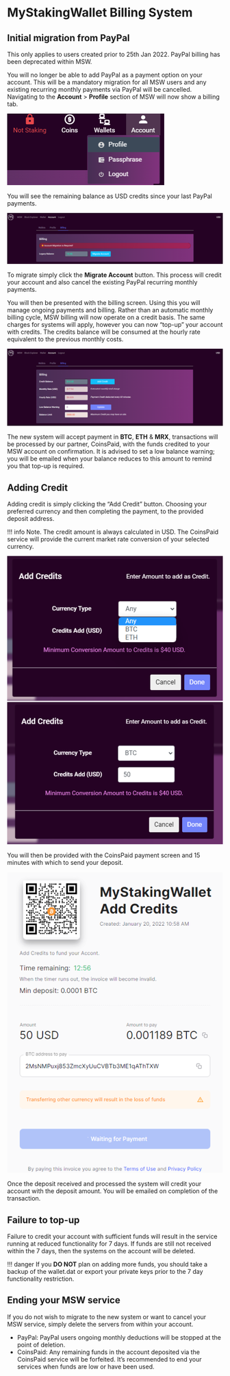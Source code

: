 # MyStakingWallet Billing System

## Initial migration from PayPal
This only applies to users created prior to 25th Jan 2022. PayPal billing has been deprecated within MSW.

You will no longer be able to add PayPal as a payment option on your account.
This will be a mandatory migration for all MSW users and any existing recurring monthly payments via PayPal will be cancelled.
Navigating to the **Account** > **Profile** section of MSW will now show a billing tab.


![account.png](../assets/msw/account.png)

You will see the remaining balance as USD credits since your last PayPal payments.

![migrate_billing.png](../assets/msw/migrate_billing.png)

To migrate simply click the **Migrate Account** button. This process will credit your account and also cancel the existing PayPal recurring monthly payments.

You will then be presented with the billing screen. Using this you will manage ongoing payments and billing.
Rather than an automatic monthly billing cycle, MSW billing will now operate on a credit basis. The same charges for systems will apply, however you can now “top-up” your account with credits. The credits balance will be consumed at the hourly rate equivalent to the previous monthly costs.

![billing_main.png](../assets/msw/billing_main.png)

The new system will accept payment in **BTC**, **ETH** & **MRX**, transactions will be processed by our partner, CoinsPaid, with the funds credited to your MSW account on confirmation.
It is advised to set a low balance warning; you will be emailed when your balance reduces to this amount to remind you that top-up is required.

## Adding Credit

Adding credit is simply clicking the “Add Credit” button. Choosing your preferred currency and then completing the payment, to the provided deposit address.

!!! info
    Note. The credit amount is always calculated in USD. The CoinsPaid service will provide the current market rate conversion of your selected currency.

![add_credit_1.png](../assets/msw/add_credit_1.png)
![add_credit_1.png](../assets/msw/add_credit_2.png)

You will then be provided with the CoinsPaid payment screen and 15 minutes with which to send your deposit.

![add_credit_1.png](../assets/msw/add_credit_3.png)

Once the deposit received and processed the system will credit your account with the deposit amount.
You will be emailed on completion of the transaction.


## Failure to top-up
Failure to credit your account with sufficient funds will result in the service running at reduced functionality for 7 days. If funds are still not received within the 7 days, then the systems on the account will be deleted.

!!! danger
    If you **DO NOT** plan on adding more funds, you should take a backup of the wallet.dat or export your private keys prior to the 7 day functionality restriction.

## Ending your MSW service
If you do not wish to migrate to the new system or want to cancel your MSW service, simply delete the servers from within your account. 

- PayPal: PayPal users ongoing monthly deductions will be stopped at the point of deletion.
- CoinsPaid: Any remaining funds in the account deposited via the CoinsPaid service will be forfeited. It’s recommended to end your services when funds are low or have been used.
